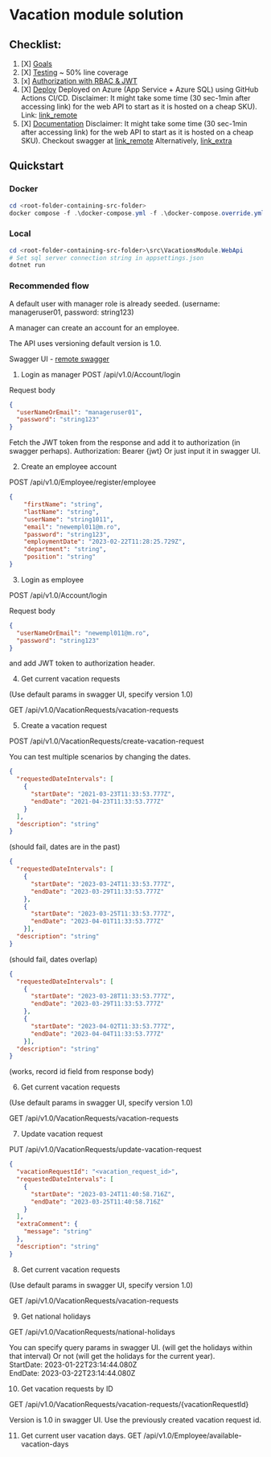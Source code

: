 # Vacation module solution

## Checklist:
1. [X] [Goals](#main-requirements)
2. [X] [Testing](#testing)
~ 50% line coverage
3. [x] [Authorization with RBAC & JWT](#authorization-with-rbac--jwt)
3. [X] [Deploy](#deploy)
Deployed on Azure (App Service + Azure SQL) using GitHub Actions CI/CD.
Disclaimer: It might take some time (30 sec-1min after accessing link) for the web API to start as it is hosted on a cheap SKU).
Link: [link_remote](https://vacationmodule.azurewebsites.net/swagger)
4. [X] [Documentation](#documentation)
Disclaimer: It might take some time (30 sec-1min after accessing link) for the web API to start as it is hosted on a cheap SKU).
Checkout swagger at [link_remote](https://vacationmodule.azurewebsites.net/swagger)
Alternatively,  [link_extra](https://app.swaggerhub.com/apis/ZERO6305/vacationsmodule/1.0.0)

## Quickstart

### Docker

```powershell
cd <root-folder-containing-src-folder>
docker compose -f .\docker-compose.yml -f .\docker-compose.override.yml up --build --force-recreate -d
```

### Local

```powershell
cd <root-folder-containing-src-folder>\src\VacationsModule.WebApi
# Set sql server connection string in appsettings.json
dotnet run
```

### Recommended flow

A default user with manager role is already seeded. (username: manageruser01, password: string123)

A manager can create an account for an employee.

The API uses versioning default version is 1.0.

Swagger UI - [remote swagger](https://vacationmodule.azurewebsites.net/swagger)
1. Login as manager
POST /api/v1.0/Account/login

Request body
```json
{
  "userNameOrEmail": "manageruser01",
  "password": "string123"
}
```
Fetch the JWT token from the response
and add it to authorization (in swagger perhaps).
Authorization: Bearer {jwt}
Or just input it in swagger UI.

2. Create an employee account

POST /api/v1.0/Employee/register/employee

```json
{
    "firstName": "string",
    "lastName": "string",
    "userName": "string1011",
    "email": "newempl011@m.ro",
    "password": "string123",
    "employmentDate": "2023-02-22T11:28:25.729Z",
    "department": "string",
    "position": "string"
}
```

3. Login as employee

POST /api/v1.0/Account/login

Request body
```json
{
  "userNameOrEmail": "newempl011@m.ro",
  "password": "string123"
}
```
and add JWT token to authorization header.

4. Get current vacation requests

(Use default params in swagger UI, specify version 1.0)

GET /api/v1.0/VacationRequests/vacation-requests

5. Create a vacation request

POST /api/v1.0/VacationRequests/create-vacation-request

You can test multiple scenarios by changing the dates.



```json
{
  "requestedDateIntervals": [
    {
      "startDate": "2021-03-23T11:33:53.777Z",
      "endDate": "2021-04-23T11:33:53.777Z"
    }
  ],
  "description": "string"
}

```
(should fail, dates are in the past)

```json
{
  "requestedDateIntervals": [
    {
      "startDate": "2023-03-24T11:33:53.777Z",
      "endDate": "2023-03-29T11:33:53.777Z"
    },
    {
      "startDate": "2023-03-25T11:33:53.777Z",
      "endDate": "2023-04-01T11:33:53.777Z"
    }],
  "description": "string"
}

```
(should fail, dates overlap)


```json
{
  "requestedDateIntervals": [
    {
      "startDate": "2023-03-28T11:33:53.777Z",
      "endDate": "2023-03-29T11:33:53.777Z"
    },
    {
      "startDate": "2023-04-02T11:33:53.777Z",
      "endDate": "2023-04-04T11:33:53.777Z"
    }],
  "description": "string"
}
```
(works, record id field from response body)


6. Get current vacation requests

(Use default params in swagger UI, specify version 1.0)

GET /api/v1.0/VacationRequests/vacation-requests

7. Update vacation request

PUT /api/v1.0/VacationRequests/update-vacation-request

```json
{
  "vacationRequestId": "<vacation_request_id>",
  "requestedDateIntervals": [
    {
      "startDate": "2023-03-24T11:40:58.716Z",
      "endDate": "2023-03-25T11:40:58.716Z"
    }
  ],
  "extraComment": {
    "message": "string"
  },
  "description": "string"
}
```

8. Get current vacation requests

(Use default params in swagger UI, specify version 1.0)

GET /api/v1.0/VacationRequests/vacation-requests

9. Get national holidays

GET /api/v1.0/VacationRequests/national-holidays

You can specify query params in swagger UI. (will get the holidays within that interval)
Or not (will get the holidays for the current year).
<br>
StartDate: 2023-01-22T23:14:44.080Z 
<br>
EndDate: 2023-03-22T23:14:44.080Z

10. Get vacation requests by ID

GET /api/v1.0/VacationRequests/vacation-requests/{vacationRequestId}

Version is 1.0 in swagger UI.
Use the previously created vacation request id.

11. Get current user vacation days.
GET /api/v1.0/Employee/available-vacation-days







